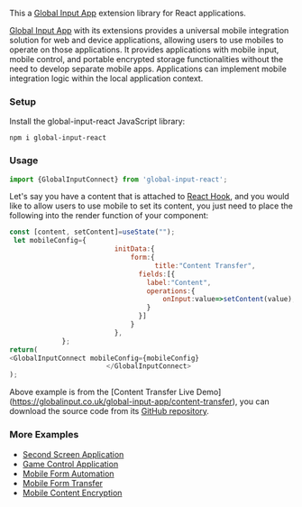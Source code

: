 
This a [Global Input App](https://globalinput.co.uk) extension library for React applications.

[Global Input App](https://globalinput.co.uk) with its extensions provides a universal mobile integration solution for web and device applications, allowing users to use mobiles to operate on those applications. It provides applications with mobile input, mobile control, and portable encrypted storage functionalities without the need to develop separate mobile apps. Applications can implement mobile integration logic within the local application context.

### Setup

Install the global-input-react JavaScript library:

```shell
npm i global-input-react
```

### Usage
```JavaScript
import {GlobalInputConnect} from 'global-input-react';
```

Let's say you have a content that is attached to [React Hook](https://reactjs.org/docs/hooks-intro.html), and you would like to
allow users to use mobile to set its content, you just need to place
the following into the render function of your component:

```JavaScript
const [content, setContent]=useState("");  
 let mobileConfig={        
                          initData:{                              
                              form:{
                                	title:"Content Transfer",   
                                fields:[{
                                  label:"Content",            
                                  operations:{
                                      onInput:value=>setContent(value);
                                  }
                                }]
                              }
                          },
             };
return(
<GlobalInputConnect mobileConfig={mobileConfig}
                        </GlobalInputConnect>
);
```
Above example is from the [Content Transfer Live Demo] (https://globalinput.co.uk/global-input-app/content-transfer), you can download the source code from its [GitHub repository](https://github.com/global-input/content-transfer-example).

### More Examples
* [Second Screen Application](https://globalinput.co.uk/global-input-app/video-player)
* [Game Control Application](https://globalinput.co.uk/global-input-app/game-example)
* [Mobile Form Automation](https://globalinput.co.uk/global-input-app/send-message)
* [Mobile Form Transfer](https://globalinput.co.uk/global-input-app/form-data-transfer)
* [Mobile Content Encryption](https://globalinput.co.uk/global-input-app/qr-printing)
